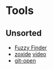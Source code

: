 # Tools

## Unsorted
- [Fuzzy Finder](https://github.com/junegunn/fzf)
- [zoxide](https://github.com/ajeetdsouza/zoxide) [video](https://www.youtube.com/watch?v=aghxkpyRVDY)
- [git-open](https://github.com/paulirish/git-open)
